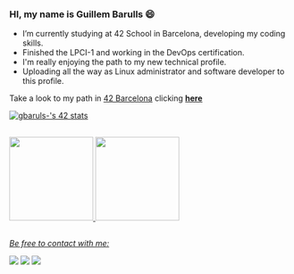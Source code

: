 ### HI, my name is Guillem Barulls 😄

-  I’m currently studying at 42 School in Barcelona, developing my coding skills.
-  Finished the LPCI-1 and working in the DevOps certification.
-  I'm really enjoying the path to my new technical profile.
-  Uploading all the way as Linux administrator and software developer to this profile.

Take a look to my path in [42 Barcelona][1] clicking [**here**](https://github.com/zikocult/Cursus42/tree/main)

<div align="left">
<a href="https://github.com/zikocult/Cursus42/tree/main"><img src="https://badge.mediaplus.ma/darkblue/gbaruls-?1337Badge=off&UM6P=off" alt="gbaruls-'s 42 stats" /></a>
</div>

##

<div align="left">
  <a href="https://github.com/zikocult">
  <img height="150em" src="https://github-readme-stats.vercel.app/api?username=zikocult&show_icons=true&theme=panda&include_all_commits=true&count_private=true"/>
  <img height="150em" src="https://github-readme-stats.vercel.app/api/top-langs/?username=zikocult&layout=compact&langs_count=7&theme=panda"/>
</div>

##

*Be free to contact with me:*
<div align="left">
  <a href = "mailto:gbarulls@gmail.com"><img src="https://img.shields.io/badge/Gmail-D14836?style=for-the-badge&logo=gmail&logoColor=white"></a>
  <a href="https://www.linkedin.com/in/guillem-barulls-casades%C3%BAs-9906001a/" target="_blank"><img src="https://img.shields.io/badge/-LinkedIn-%230077B5?style=for-the-badge&logo=linkedin&logoColor=white" target="_blank"></a> 
  <a href="https://github.com/zikocult" target="_blank"><img src="https://img.shields.io/badge/-GitHub-181717?style=for-the-badge&logo=github&logoColor=white" target="_blank"></a> 
</div>

##

[1]: https://www.42barcelona.com/
